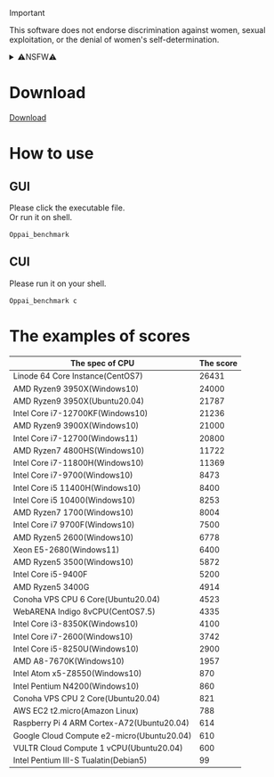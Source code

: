 > [!IMPORTANT]
> This software does not endorse discrimination against women, sexual exploitation, or the denial of women's self-determination.
<details>
<summary>⚠️NSFW⚠️</summary>
# Oppai Benchmark

  ![Oppai](https://github.com/PenguinCabinet/Oppai_benchmark/raw/master/explanation/Oppai.gif)


This runs a benchmark on your computer by calculating integral of the function of shakeing Oppai(boobs)!  
If your computer is high spec,Oppai Purun Purun(The boobs is shakeing smoothy)!!!  
[The Oppai function of this is made in Nagoya University](https://www.desmos.com/calculator/i05puaquwh)   
People that would like to use on ARM or CUI only, Please use [Universal Edition](https://github.com/PenguinCabinet/Oppai_benchmark_universal_edition/).

</details>

# Download
[Download](https://github.com/PenguinCabinet/Oppai_benchmark/releases/latest)

# How to use

## GUI
Please click the executable file.\
Or run it on shell.
```shell
Oppai_benchmark
```

## CUI
Please run it on your shell.
```shell
Oppai_benchmark c
```


# The examples of scores

The spec of CPU |The score 
--- | ---
Linode 64 Core Instance(CentOS7)|26431
AMD Ryzen9 3950X(Windows10) | 24000
AMD Ryzen9 3950X(Ubuntu20.04) | 21787
Intel Core i7-12700KF(Windows10)|21236
AMD Ryzen9 3900X(Windows10)| 21000
Intel Core i7-12700(Windows11)|20800
AMD Ryzen7 4800HS(Windows10)| 11722
Intel Core i7-11800H(Windows10)|11369
Intel Core i7-9700(Windows10)|8473
Intel Core i5 11400H(Windows10)| 8400
Intel Core i5 10400(Windows10)|8253
AMD Ryzen7 1700(Windows10) | 8004
Intel Core i7 9700F(Windows10)| 7500
AMD Ryzen5 2600(Windows10) |6778
Xeon E5-2680(Windows11)|6400
AMD Ryzen5 3500(Windows10)|5872
Intel Core i5-9400F|5200
AMD Ryzen5 3400G|4914
Conoha VPS CPU 6 Core(Ubuntu20.04)|4523
WebARENA Indigo 8vCPU(CentOS7.5)|4335
Intel Core i3-8350K(Windows10)|4100
Intel Core i7-2600(Windows10)|3742
Intel Core i5-8250U(Windows10)|2900
AMD A8-7670K(Windows10)|1957
Intel Atom x5-Z8550(Windows10)|870
Intel Pentium N4200(Windows10)|860
Conoha VPS CPU 2 Core(Ubuntu20.04)|821
AWS EC2 t2.micro(Amazon Linux)|788
Raspberry Pi 4 ARM Cortex-A72(Ubuntu20.04)|614
Google Cloud Compute e2-micro(Ubuntu20.04)|610
VULTR Cloud Compute 1 vCPU(Ubuntu20.04)|600
Intel Pentium III-S Tualatin(Debian5)| 99
